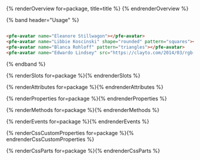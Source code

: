 {% renderOverview for=package, title=title %}
  <pfe-avatar name="Libbie Koscinski" shape="rounded" pattern="squares"></pfe-avatar>
{% endrenderOverview %}

{% band header="Usage" %}
  <div style="display: flex; gap: 1em;">
    <pfe-avatar name="Eleanore Stillwagon"></pfe-avatar>
    <pfe-avatar name="Libbie Koscinski" shape="rounded" pattern="squares"></pfe-avatar>
    <pfe-avatar name="Blanca Rohloff" pattern="triangles"></pfe-avatar>
    <pfe-avatar name="Edwardo Lindsey" src="https://clayto.com/2014/03/rgb-webgl-color-cube/colorcube.jpg"></pfe-avatar>
  </div>

  ```html
  <pfe-avatar name="Eleanore Stillwagon"></pfe-avatar>
  <pfe-avatar name="Libbie Koscinski" shape="rounded" pattern="squares"></pfe-avatar>
  <pfe-avatar name="Blanca Rohloff" pattern="triangles"></pfe-avatar>
  <pfe-avatar name="Edwardo Lindsey" src="https://clayto.com/2014/03/rgb-webgl-color-cube/colorcube.jpg"></pfe-avatar>
  ```
{% endband %}

{% renderSlots for=package %}{% endrenderSlots %}

{% renderAttributes for=package %}{% endrenderAttributes %}

{% renderProperties for=package %}{% endrenderProperties %}

{% renderMethods for=package %}{% endrenderMethods %}

{% renderEvents for=package %}{% endrenderEvents %}

{% renderCssCustomProperties for=package %}{% endrenderCssCustomProperties %}

{% renderCssParts for=package %}{% endrenderCssParts %}
